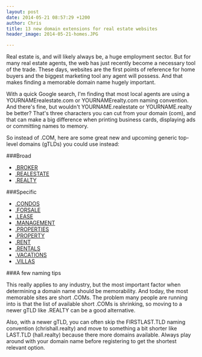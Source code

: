 ```yaml
---
layout: post
date: 2014-05-21 08:57:29 +1200
author: Chris
title: 13 new domain extensions for real estate websites
header_image: 2014-05-21-homes.JPG

---
```


Real estate is, and will likely always be, a huge employment sector. But for many real estate agents, the web has just recently become a necessary tool of the trade. These days, websites are the first points of reference for home buyers and the biggest marketing tool any agent will possess. And that makes finding a memorable domain name hugely important.

With a quick Google search, I'm finding that most local agents are using a YOURNAMErealestate.com or YOURNAMErealty.com naming convention. And there's fine, but wouldn't YOURNAME.realestate or YOURNAME.realty be better? That's three characters you can cut from your domain (com), and that can make a big difference when printing business cards, displaying ads or committing names to memory.

So instead of .COM, here are some great new and upcoming generic top-level domains (gTLDs) you could use instead:

###Broad

+ [.BROKER](https://iwantmyname.com/domains/dot-broker)
+ [.REALESTATE](https://iwantmyname.com/domains/dot-realestate)
+ [.REALTY](https://iwantmyname.com/domains/dot-realty)

###Specific

+ [.CONDOS](https://iwantmyname.com/domains/dot-condos)
+ [.FORSALE](https://iwantmyname.com/domains/dot-forsale)
+ [.LEASE](https://iwantmyname.com/domains/dot-lease)
+ [.MANAGEMENT](https://iwantmyname.com/domains/dot-management)
+ [.PROPERTIES](https://iwantmyname.com/domains/dot-properties)
+ [.PROPERTY](https://iwantmyname.com/domains/dot-property)
+ [.RENT](https://iwantmyname.com/domains/dot-rent)
+ [.RENTALS](https://iwantmyname.com/domains/dot-rentals)
+ [.VACATIONS](https://iwantmyname.com/domains/dot-vacations)
+ [.VILLAS](https://iwantmyname.com/domains/dot-villas)

###A few naming tips

This really applies to any industry, but the most important factor when determining a domain name should be memorability. And today, the most memorable sites are short .COMs. The problem many people are running into is that the list of available short .COMs is shrinking, so moving to a newer gTLD like .REALTY can be a good alternative. 

Also, with a newer gTLD, you can often skip the FIRSTLAST.TLD naming convention (chrishall.realty) and move to something a bit shorter like LAST.TLD (hall.realty) because there more domains available. Always play around with your domain name before registering to get the shortest relevant option. 
